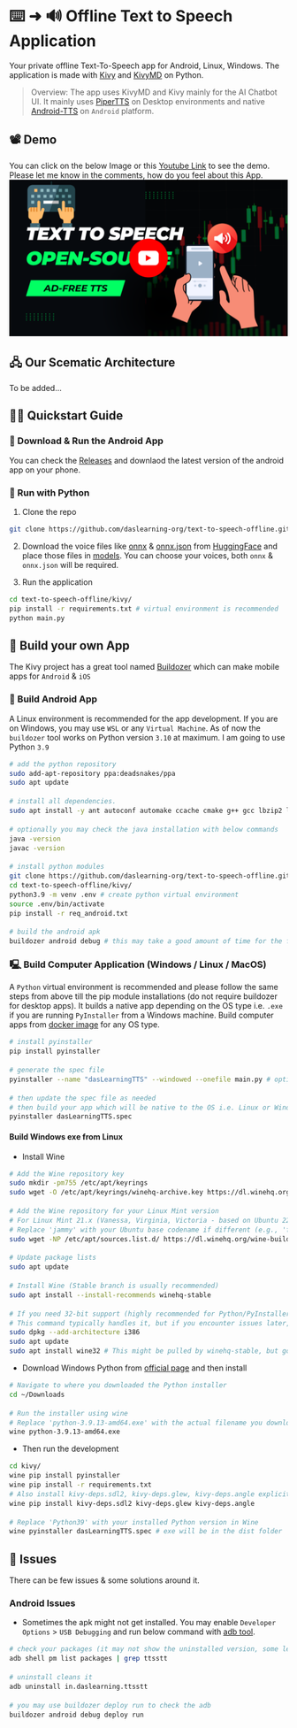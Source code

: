 # ⌨️ ➜ 🔊 Offline Text to Speech Application
Your private offline Text-To-Speech app for Android, Linux, Windows. The application is made with [Kivy](https://kivy.org/) and [KivyMD](https://kivymd.readthedocs.io/en/latest/) on Python.

> Overview: The app uses KivyMD and Kivy mainly for the AI Chatbot UI. It mainly uses [PiperTTS](https://github.com/OHF-Voice/piper1-gpl) on Desktop environments and native [Android-TTS](https://developer.android.com/reference/android/speech/tts/TextToSpeech) on `Android` platform.

## 📽️ Demo
You can click on the below Image or this [Youtube Link](https://www.youtube.com/watch?v=AhcjJu2YwUE) to see the demo. Please let me know in the comments, how do you feel about this App. <br>
[![Android-TTS](./docs/images/ttsThumb.png)](https://www.youtube.com/watch?v=AhcjJu2YwUE)

## 🖧 Our Scematic Architecture
To be added...

## 🧑‍💻 Quickstart Guide

### 📱 Download & Run the Android App
You can check the [Releases](https://github.com/daslearning-org/text-to-speech-offline/tags) and downlaod the latest version of the android app on your phone.

### 🐍 Run with Python

1. Clone the repo
```bash
git clone https://github.com/daslearning-org/text-to-speech-offline.git
```

2. Download the voice files like [onnx](https://huggingface.co/rhasspy/piper-voices/blob/main/en/en_US/lessac/medium/en_US-lessac-medium.onnx) & [onnx.json](https://huggingface.co/rhasspy/piper-voices/blob/main/en/en_US/lessac/medium/en_US-lessac-medium.onnx.json) from [HuggingFace](https://huggingface.co/rhasspy/piper-voices/tree/main) and place those files in [models](./kivy/models/). You can choose your voices, both `onnx` & `onnx.json` will be required.

3. Run the application
```bash
cd text-to-speech-offline/kivy/
pip install -r requirements.txt # virtual environment is recommended
python main.py
```

## 🦾 Build your own App
The Kivy project has a great tool named [Buildozer](https://buildozer.readthedocs.io/en/latest/) which can make mobile apps for `Android` & `iOS`

### 📱 Build Android App
A Linux environment is recommended for the app development. If you are on Windows, you may use `WSL` or any `Virtual Machine`. As of now the `buildozer` tool works on Python version `3.10` at maximum. I am going to use Python `3.9`

```bash
# add the python repository
sudo add-apt-repository ppa:deadsnakes/ppa
sudo apt update

# install all dependencies.
sudo apt install -y ant autoconf automake ccache cmake g++ gcc lbzip2 libffi-dev libltdl-dev libtool libssl-dev make openjdk-17-jdk patch pkg-config python3-dev python3-pip unzip wget zip git python3.9 python3.9-venv

# optionally you may check the java installation with below commands
java -version
javac -version

# install python modules
git clone https://github.com/daslearning-org/text-to-speech-offline.git
cd text-to-speech-offline/kivy/
python3.9 -m venv .env # create python virtual environment
source .env/bin/activate
pip install -r req_android.txt

# build the android apk
buildozer android debug # this may take a good amount of time for the first time & will generate the apk in the bin directory
```

### 🖳 Build Computer Application (Windows / Linux / MacOS)
A `Python` virtual environment is recommended and please follow the same steps from above till the pip module installations (do not require buildozer for desktop apps). It builds a native app depending on the OS type i.e. `.exe` if you are running `PyInstaller` from a Windows machine. Build computer apps from [docker image](https://hub.docker.com/r/cdrx/pyinstaller-windows) for any OS type.

```bash
# install pyinstaller
pip install pyinstaller

# generate the spec file
pyinstaller --name "dasLearningTTS" --windowed --onefile main.py # optional as it is already create in the repo

# then update the spec file as needed
# then build your app which will be native to the OS i.e. Linux or Windows or MAC
pyinstaller dasLearningTTS.spec
```

#### Build Windows exe from Linux

* Install Wine
```bash
# Add the Wine repository key
sudo mkdir -pm755 /etc/apt/keyrings
sudo wget -O /etc/apt/keyrings/winehq-archive.key https://dl.winehq.org/wine-builds/winehq.key

# Add the Wine repository for your Linux Mint version
# For Linux Mint 21.x (Vanessa, Virginia, Victoria - based on Ubuntu 22.04 Jammy Jellyfish)
# Replace 'jammy' with your Ubuntu base codename if different (e.g., 'focal' for Mint 20.x)
sudo wget -NP /etc/apt/sources.list.d/ https://dl.winehq.org/wine-builds/ubuntu/dists/jammy/winehq-jammy.sources

# Update package lists
sudo apt update

# Install Wine (Stable branch is usually recommended)
sudo apt install --install-recommends winehq-stable

# If you need 32-bit support (highly recommended for Python/PyInstaller compatibility)
# This command typically handles it, but if you encounter issues later, ensure 32-bit architecture is enabled:
sudo dpkg --add-architecture i386
sudo apt update
sudo apt install wine32 # This might be pulled by winehq-stable, but good to ensure
```

* Download Windows Python from [official page](https://www.python.org/downloads/windows/) and then install
```bash
# Navigate to where you downloaded the Python installer
cd ~/Downloads

# Run the installer using wine
# Replace 'python-3.9.13-amd64.exe' with the actual filename you downloaded
wine python-3.9.13-amd64.exe
```

* Then run the development
```bash
cd kivy/
wine pip install pyinstaller
wine pip install -r requirements.txt
# Also install kivy-deps.sdl2, kivy-deps.glew, kivy-deps.angle explicitly if not pulled by Kivy/KivyMD
wine pip install kivy-deps.sdl2 kivy-deps.glew kivy-deps.angle

# Replace 'Python39' with your installed Python version in Wine
wine pyinstaller dasLearningTTS.spec # exe will be in the dist folder
```

## 🐞 Issues
There can be few issues & some solutions around it.

### Android Issues

* Sometimes the apk might not get installed. You may enable `Developer Options` > `USB Debugging` and run below command with [adb tool](https://developer.android.com/tools/adb).
```bash
# check your packages (it may not show the uninstalled version, some leftover may cause the issue)
adb shell pm list packages | grep ttsstt

# uninstall cleans it
adb uninstall in.daslearning.ttsstt

# you may use buildozer deploy run to check the adb
buildozer android debug deploy run
```